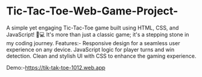# Tic-Tac-Toe-Web-Game-Project-
 A simple yet engaging Tic-Tac-Toe game built using HTML, CSS, and JavaScript! 🔧💻 It's more than just a classic game; it's a stepping stone in my coding journey.
 Features:-
Responsive design for a seamless user experience on any device.
JavaScript logic for player turns and win detection.
Clean and stylish UI with CSS to enhance the gaming experience.

Demo:-https://tik-tak-toe-1012.web.app
